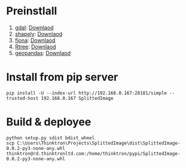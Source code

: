# Preinstlall
1. [gdal](https://www.lfd.uci.edu/~gohlke/pythonlibs/#gdal): [Downlaod](https://download.lfd.uci.edu/pythonlibs/t4jqbe6o/GDAL-3.0.0-cp36-cp36m-win_amd64.whl)
1. [shapely](https://www.lfd.uci.edu/~gohlke/pythonlibs/#shapely): [Downlaod](https://download.lfd.uci.edu/pythonlibs/t4jqbe6o/Shapely-1.6.4.post2-cp36-cp36m-win_amd64.whl)
1. [fiona](https://www.lfd.uci.edu/~gohlke/pythonlibs/#fiona):  [Downlaod](https://download.lfd.uci.edu/pythonlibs/t4jqbe6o/Fiona-1.8.6-cp36-cp36m-win_amd64.whl)
1. [Rtree](https://www.lfd.uci.edu/~gohlke/pythonlibs/#rtree): [Downlaod](https://download.lfd.uci.edu/pythonlibs/t4jqbe6o/Rtree-0.8.3-cp36-cp36m-win_amd64.whl)
1. [geopandas](https://www.lfd.uci.edu/~gohlke/pythonlibs/#geopandas): [Downlaod](https://download.lfd.uci.edu/pythonlibs/t4jqbe6o/geopandas-0.5.0-py2.py3-none-any.whl)


# Install from pip server
```
pip install -U --index-url http://192.168.0.167:28181/simple --trusted-host 192.168.0.167 SplittedImage
```

# Build & deployee
```
python setup.py sdist bdist_wheel
scp C:\Users\Thinktron\Projects\SplittedImage\dist\SplittedImage-0.0.2-py3-none-any.whl  thinktron@rd.thinktronltd.com:/home/thinktron/pypi/SplittedImage-0.0.2-py3-none-any.whl
```


